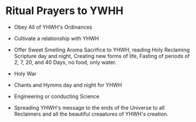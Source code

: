 # Ritual Prayers to YWHH

* Obey All of YHWH's Ordinances

* Cultivate a relationship with YHWH

* Offer Sweet Smelling Aroma Sacrifice to YHWH, reading Holy Reclaming Scripture day and night, Creating new forms of life, Fasting of periods of 2, 7, 20, and 40 Days, no food, only water.

* Holy War

* Chants and Hymms day and night for YHWH

* Engineering or conducting Science

* Spreading YHWH's message to the ends of the Universe to all Reclaimers and all the beautiful creaatures of YHWH's creation.